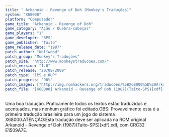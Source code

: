 ```yaml
---
title: " Arkanoid - Revenge of Doh (Monkey's Traduções)"
system: "X68000"
platform: "Computador"
game_title: "Arkanoid - Revenge of Doh"
game_category: "Ação / Quebra-cabeças"
game_players: "1"
game_developer: "SPS"
game_publisher: "Taito"
game_release_date: "1987"
patch_author: "Wolfwood"
patch_group: "Monkey's Traduções"
patch_site: "http://www.monkeystraducoes.com/"
patch_version: "1.0"
patch_release: "20/08/2009"
patch_type: "IPS e RUP"
patch_progress: "90%"
patch_images: ["http://img.romhackers.org/traducoes/%5BX68000%5D%20Arkanoid%20-%20Revenge%20of%20Doh%20-%20Monkey's%20Tradu%C3%A7%C3%B5es%20-%201.png","http://img.romhackers.org/traducoes/%5BX68000%5D%20Arkanoid%20-%20Revenge%20of%20Doh%20-%20Monkey's%20Tradu%C3%A7%C3%B5es%20-%202.png","http://img.romhackers.org/traducoes/%5BX68000%5D%20Arkanoid%20-%20Revenge%20of%20Doh%20-%20Monkey's%20Tradu%C3%A7%C3%B5es%20-%203.png"]
patch_file: "[X68000] Arkanoid - Revenge of Doh (1987)(Taito-SPS)[xdf] [T-BR] [T-Wolfwood G-Monkey's Traduções] [V-1.0 P-90% A-2009].rar"
---
```

Uma boa tradução. Praticamente todos os textos estão traduzidos e acentuados, mas nenhum gráfico foi editado.OBS: Provavelmente esta é a primeira tradução brasileira para um jogo do sistema X68000.ATENÇÃO:Esta tradução deve ser aplicada na ROM original Arkanoid - Revenge of Doh (1987)(Taito-SPS)[xdf].xdf, com CRC32 E1509A7E.